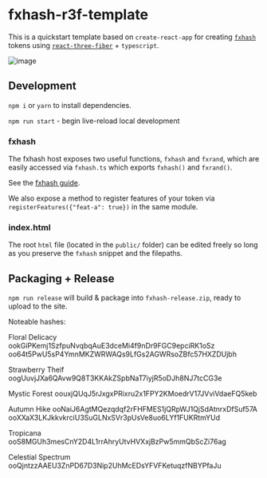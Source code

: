 # fxhash-r3f-template

This is a quickstart template based on `create-react-app` for creating [`fxhash`](https://www.fxhash.xyz) tokens using [`react-three-fiber`](https://github.com/pmndrs/react-three-fiber) + `typescript`.

![image](https://user-images.githubusercontent.com/5009316/142333930-565052ab-a860-4081-b6b5-3c174e5a17a9.png)

## Development

`npm i` or `yarn` to install dependencies.

`npm run start` - begin live-reload local development

### fxhash

The fxhash host exposes two useful functions, `fxhash` and `fxrand`, which are easily accessed via `fxhash.ts` which exports `fxhash()` and `fxrand()`.

See the [fxhash guide](https://www.fxhash.xyz/articles/guide-mint-generative-token).

We also expose a method to register features of your token via `registerFeatures({"feat-a": true})` in the same module.

### index.html

The root `html` file (located in the `public/` folder) can be edited freely so long as you preserve the `fxhash` snippet and the filepaths.

## Packaging + Release

`npm run release` will build & package into `fxhash-release.zip`, ready to upload to the site.

Noteable hashes:

Floral Delicacy
ookGiPKemj1SzfpuNvqbqAuE3dceMi4f9nDr9FGC9epciRK1oSz
oo64t5PwU5sP4YmnMKZWRWAQs9LfGs2AGWRsoZBfc57HXZDUjbh

Strawberry Theif
oogUuvjJXa6QAvw9Q8T3KKAkZSpbNaT7iyjR5oDJh8NJ7tcCG3e

Mystic Forest
oouxjQUqJ5rJxgxPRixru2x1FPY2KMoedrV17JVviVdaeFQ5keb

Autumn Hike
ooNaiJ6AgtMQezqdqf2rFHFMES1jQRpWJ1QjSdAtnrxDfSuf57A
ooXXaX3LKJkkvkrciU3SuGLNxSVr3pUsVe8uo6LYf1FUKRtmYUd

Tropicana
ooS8MGUh3mesCnY2D4L1rrAhryUtvHVXxjBzPw5mmQbScZi76ag

Celestial Spectrum
ooQjntzzAAEU3ZnPD67D3Nip2UhMcEDsYFVFKetuqzfNBYPfaJu
